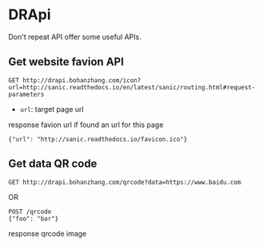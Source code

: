 # DRApi

Don't repeat API offer some useful APIs.

## Get website favion API

```
GET http://drapi.bohanzhang.com/icon?url=http://sanic.readthedocs.io/en/latest/sanic/routing.html#request-parameters
```

- `url`: target page url

response favion url if found an url for this page

```
{"url": "http://sanic.readthedocs.io/favicon.ico"}
```

## Get data QR code

```
GET http://drapi.bohanzhang.com/qrcode?data=https://www.baidu.com
```

OR

```
POST /qrcode
{"foo": "bar"}
```

response qrcode image